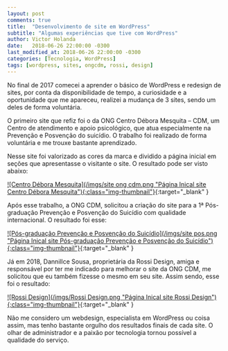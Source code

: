 ```yaml
---
layout: post
comments: true
title:  "Desenvolvimento de site em WordPress"
subtitle: "Algumas experiências que tive com WordPress"
author: Victor Holanda
date:   2018-06-26 22:00:00 -0300
last_modified_at: 2018-06-26 22:00:00 -0300
categories: [Tecnologia, WordPress]
tags: [wordpress, sites, ongcdm, rossi, design]
---
```


No final de 2017 comecei a aprender o básico de WordPress e redesign de sites, por conta da disponibilidade de tempo, a curiosidade e a oportunidade que me apareceu, realizei a mudança de 3 sites, sendo um deles de forma voluntária.

O primeiro site que refiz foi o da ONG Centro Débora Mesquita – CDM, um Centro de atendimento e apoio psicológico, que atua especialmente na Prevenção e Posvenção do suicídio. O trabalho foi realizado de forma voluntária e me trouxe bastante aprendizado.

Nesse site foi valorizado as cores da marca e dividido a página inicial em seções que apresentasse o visitante o site. O resultado pode ser visto abaixo:

[![Centro Débora Mesquita](/imgs/site ong cdm.png "Página Inical site Centro Débora Mesquita"){:class="img-thumbnail"}](http://ongcdm.org/){:target="_blank" }


Após esse trabalho, a ONG CDM, solicitou a criação do site para a 1ª Pós-graduação Prevenção e Posvenção do Suicídio com qualidade internacional. O resultado foi esse:

[![Pós-graduação Prevenção e Posvenção do Suicídio](/imgs/site pos.png "Página Inical site Pós-graduação Prevenção e Posvenção do Suicídio"){:class="img-thumbnail"}](http://posgraduacao.ongcdm.org/){:target="_blank" }

Já em 2018, Dannillce Sousa, proprietária da Rossi Design, amiga e responsável por ter me indicado para melhorar o site da ONG CDM, me solicitou que eu também fizesse o mesmo em seu site. Assim sendo, esse foi o resultado:

[![Rossi Design](/imgs/Rossi Design.png "Página Inical site Rossi Design"){:class="img-thumbnail"}](http://rossidesign.net/){:target="_blank" }

Não me considero um webdesign, especialista em WordPress ou coisa assim, mas tenho bastante orgulho dos resultados finais de cada site. O olhar de administrador e a paixão por tecnologia tornou possível a qualidade do serviço.